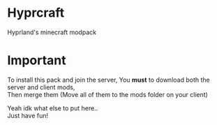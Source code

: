 # Hyprcraft
Hyprland's minecraft modpack<br />

# Important<br />
To install this pack and join the server, You **must** to download both the server and client mods,<br />
Then merge them (Move all of them to the mods folder on your client)

Yeah idk what else to put here..<br />
Just have fun!

